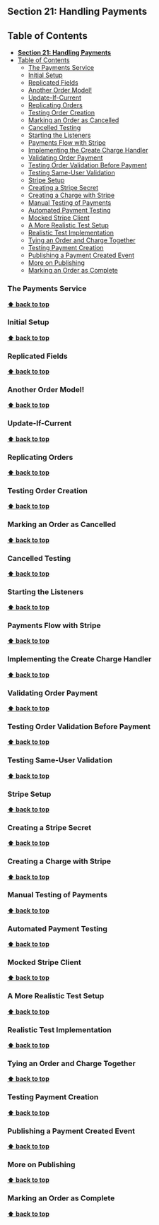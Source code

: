 ## **Section 21: Handling Payments**

## Table of Contents
- [**Section 21: Handling Payments**](#section-21-handling-payments)
- [Table of Contents](#table-of-contents)
  - [The Payments Service](#the-payments-service)
  - [Initial Setup](#initial-setup)
  - [Replicated Fields](#replicated-fields)
  - [Another Order Model!](#another-order-model)
  - [Update-If-Current](#update-if-current)
  - [Replicating Orders](#replicating-orders)
  - [Testing Order Creation](#testing-order-creation)
  - [Marking an Order as Cancelled](#marking-an-order-as-cancelled)
  - [Cancelled Testing](#cancelled-testing)
  - [Starting the Listeners](#starting-the-listeners)
  - [Payments Flow with Stripe](#payments-flow-with-stripe)
  - [Implementing the Create Charge Handler](#implementing-the-create-charge-handler)
  - [Validating Order Payment](#validating-order-payment)
  - [Testing Order Validation Before Payment](#testing-order-validation-before-payment)
  - [Testing Same-User Validation](#testing-same-user-validation)
  - [Stripe Setup](#stripe-setup)
  - [Creating a Stripe Secret](#creating-a-stripe-secret)
  - [Creating a Charge with Stripe](#creating-a-charge-with-stripe)
  - [Manual Testing of Payments](#manual-testing-of-payments)
  - [Automated Payment Testing](#automated-payment-testing)
  - [Mocked Stripe Client](#mocked-stripe-client)
  - [A More Realistic Test Setup](#a-more-realistic-test-setup)
  - [Realistic Test Implementation](#realistic-test-implementation)
  - [Tying an Order and Charge Together](#tying-an-order-and-charge-together)
  - [Testing Payment Creation](#testing-payment-creation)
  - [Publishing a Payment Created Event](#publishing-a-payment-created-event)
  - [More on Publishing](#more-on-publishing)
  - [Marking an Order as Complete](#marking-an-order-as-complete)

### The Payments Service
**[⬆ back to top](#table-of-contents)**

### Initial Setup
**[⬆ back to top](#table-of-contents)**

### Replicated Fields
**[⬆ back to top](#table-of-contents)**

### Another Order Model!
**[⬆ back to top](#table-of-contents)**

### Update-If-Current
**[⬆ back to top](#table-of-contents)**

### Replicating Orders
**[⬆ back to top](#table-of-contents)**

### Testing Order Creation
**[⬆ back to top](#table-of-contents)**

### Marking an Order as Cancelled
**[⬆ back to top](#table-of-contents)**

### Cancelled Testing
**[⬆ back to top](#table-of-contents)**

### Starting the Listeners
**[⬆ back to top](#table-of-contents)**

### Payments Flow with Stripe
**[⬆ back to top](#table-of-contents)**

### Implementing the Create Charge Handler
**[⬆ back to top](#table-of-contents)**

### Validating Order Payment
**[⬆ back to top](#table-of-contents)**

### Testing Order Validation Before Payment
**[⬆ back to top](#table-of-contents)**

### Testing Same-User Validation
**[⬆ back to top](#table-of-contents)**

### Stripe Setup
**[⬆ back to top](#table-of-contents)**

### Creating a Stripe Secret
**[⬆ back to top](#table-of-contents)**

### Creating a Charge with Stripe
**[⬆ back to top](#table-of-contents)**

### Manual Testing of Payments
**[⬆ back to top](#table-of-contents)**

### Automated Payment Testing
**[⬆ back to top](#table-of-contents)**

### Mocked Stripe Client
**[⬆ back to top](#table-of-contents)**

### A More Realistic Test Setup
**[⬆ back to top](#table-of-contents)**

### Realistic Test Implementation
**[⬆ back to top](#table-of-contents)**

### Tying an Order and Charge Together
**[⬆ back to top](#table-of-contents)**

### Testing Payment Creation
**[⬆ back to top](#table-of-contents)**

### Publishing a Payment Created Event
**[⬆ back to top](#table-of-contents)**

### More on Publishing
**[⬆ back to top](#table-of-contents)**

### Marking an Order as Complete
**[⬆ back to top](#table-of-contents)**